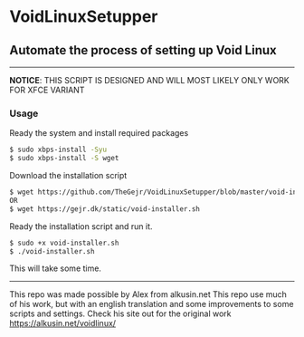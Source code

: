 # VoidLinuxSetupper
## Automate the process of setting up Void Linux

---

__NOTICE__: THIS SCRIPT IS DESIGNED AND WILL MOST LIKELY ONLY WORK FOR XFCE VARIANT

### Usage
Ready the system and install required packages
```bash
$ sudo xbps-install -Syu
$ sudo xbps-install -S wget
```

Download the installation script
```bash
$ wget https://github.com/TheGejr/VoidLinuxSetupper/blob/master/void-installer.sh
OR
$ wget https://gejr.dk/static/void-installer.sh
```

Ready the installation script and run it.
```bash
$ sudo +x void-installer.sh
$ ./void-installer.sh
```
This will take some time.

---

This repo was made possible by Alex from alkusin.net
This repo use much of his work, but with an english translation and some improvements to some scripts and settings.
Check his site out for the original work https://alkusin.net/voidlinux/
